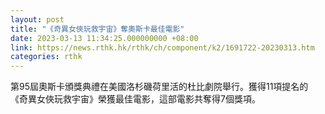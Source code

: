 ```yaml
---
layout: post
title: "《奇異女俠玩救宇宙》奪奧斯卡最佳電影"
date: 2023-03-13 11:34:25.000000000 +08:00
link: https://news.rthk.hk/rthk/ch/component/k2/1691722-20230313.htm
categories: rthk
---
```


第95屆奧斯卡頒獎典禮在美國洛杉磯荷里活的杜比劇院舉行。獲得11項提名的《奇異女俠玩救宇宙》榮獲最佳電影，這部電影共奪得7個獎項。
